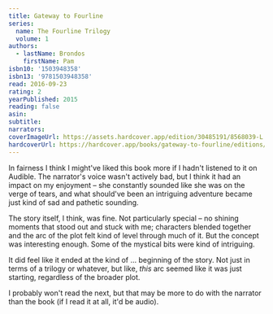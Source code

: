 ```yaml
---
title: Gateway to Fourline
series:
  name: The Fourline Trilogy
  volume: 1
authors:
  - lastName: Brondos
    firstName: Pam
isbn10: '1503948358'
isbn13: '9781503948358'
read: 2016-09-23
rating: 2
yearPublished: 2015
reading: false
asin:
subtitle:
narrators:
coverImageUrl: https://assets.hardcover.app/edition/30485191/8568039-L.jpg
hardcoverUrl: https://hardcover.app/books/gateway-to-fourline/editions/30485191
---
```


In fairness I think I might've liked this book more if I hadn't listened to it on Audible. The narrator's voice wasn't actively bad, but I think it had an impact on my enjoyment – she constantly sounded like she was on the verge of tears, and what should've been an intriguing adventure became just kind of sad and pathetic sounding.

The story itself, I think, was fine. Not particularly special – no shining moments that stood out and stuck with me; characters blended together and the arc of the plot felt kind of level through much of it. But the concept was interesting enough. Some of the mystical bits were kind of intriguing.

It did feel like it ended at the kind of … beginning of the story. Not just in terms of a trilogy or whatever, but like, _this_ arc seemed like it was just starting, regardless of the broader plot.

I probably won't read the next, but that may be more to do with the narrator than the book (if I read it at all, it'd be audio).
